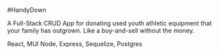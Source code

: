#HandyDown

A Full-Stack CRUD App for donating used youth athletic equipment that your family has outgrown.  Like a buy-and-sell without the money.

React, MUI
Node, Express, Sequelize, Postgres
